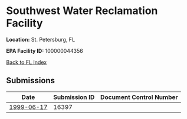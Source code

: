 # Southwest Water Reclamation Facility

**Location:** St. Petersburg, FL

**EPA Facility ID:** 100000044356

[Back to FL Index](../../index.md)

## Submissions

| Date | Submission ID | Document Control Number |
|------|--------------|-------------------------|
| [1999-06-17](submissions/16397.md) | 16397 |  |
